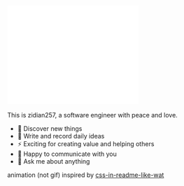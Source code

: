 <div align="left">
	<br>
		<img src="magic.svg" width="300" height="225">
	<br>
</div>



This is zidian257, a software engineer with peace and love.

- 🔭 Discover new things
- 🌱 Write and record daily ideas
- ⚡  Exciting for creating value and helping others
- 👯 Happy to communicate with you
- 💬 Ask me about anything

animation (not gif) inspired by [css-in-readme-like-wat](https://github.com/sindresorhus/css-in-readme-like-wat)
